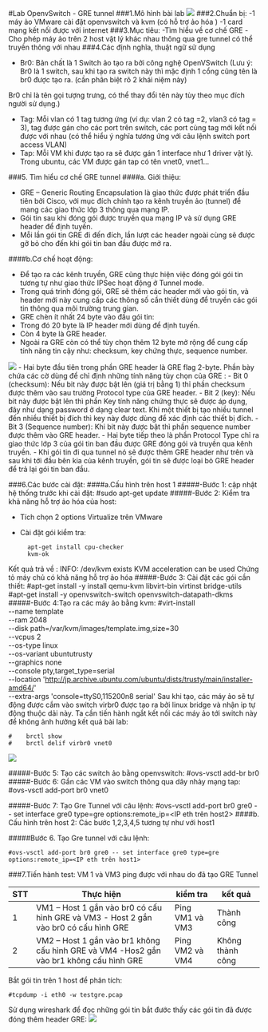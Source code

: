 #Lab OpenvSwitch - GRE tunnel
###1.Mô hình bài lab
<img src="http://i.imgur.com/dkWq6pe.png">
###2.Chuẩn bị: 
-1 máy ảo VMware cài đặt openvswitch và kvm (có hỗ trợ ảo hóa )
-1 card mạng kết nối được với internet
###3.Mục tiêu:
-Tìm hiểu về cơ chế GRE
-Cho phép máy ảo trên 2 host vật lý khác nhau thông qua gre tunnel có thể truyền thông với nhau
###4.Các định nghĩa, thuật ngữ sử dụng
- Br0: Bản chất là 1 Switch ảo tạo ra bởi công nghệ OpenVSwitch
(Lưu ý: Br0 là 1 switch, sau khi tạo ra switch này thì mặc định 1 cổng cũng tên là br0 được tạo ra. (cần phân biệt rõ 2 khái niệm này)
	
Br0 chỉ là tên gọi tượng trưng, có thể thay đổi tên này tùy theo mục đích người sử dụng.)
	 
- Tag: Mỗi vlan có 1 tag tương ứng (ví dụ: vlan 2 có tag =2, vlan3 có tag = 3), tag được gán cho các port trên switch, các port cùng tag mới kết nối được với nhau (có thể hiểu ý nghĩa tương ứng với câu lệnh switch port access VLAN)
- Tap: Mỗi VM khi được tạo ra sẽ được gán 1 interface như  1 driver vật lý. Trong ubuntu, các VM được gán tap có tên vnet0, vnet1...

###5. Tìm hiểu cơ chế GRE tunnel
####a. Giới thiệu:
- GRE – Generic Routing Encapsulation là giao thức được phát triển đầu tiên bởi Cisco, với mục đích chính tạo ra kênh truyền ảo (tunnel) để mang các giao thức lớp 3 thông qua mạng IP.
- Gói tin sau khi đóng gói được truyền qua mạng IP và sử dụng GRE header để định tuyến.
- Mỗi lần gói tin GRE đi đến đích, lần lượt các header ngoài cùng sẽ được gỡ bỏ cho đến khi gói tin ban đầu được mở ra.

####b.Cơ chế hoạt động:
- Để tạo ra các kênh truyền, GRE cũng thực hiện việc đóng gói gói tin tương tự như giao thức IPSec hoạt động ở Tunnel mode.
- Trong quá trình đóng gói, GRE sẽ thêm các header mới vào gói tin, và header mới này cung cấp các thông số cần thiết dùng để truyền các gói tin thông qua môi trường trung gian.
- GRE chèn ít nhất 24 byte vào đầu gói tin:
- Trong đó 20 byte là IP header mới dùng để định tuyến.
- Còn 4 byte là GRE header.
- Ngoài ra GRE còn có thể tùy chọn thêm 12 byte mở rộng để cung cấp tính năng tin cậy như: checksum, key chứng thực, sequence number.
<img src="http://i.imgur.com/3X7gsy9.png">
- Hai byte đầu tiên trong phần GRE header là GRE flag 2-byte. Phần bày chứa các cờ dùng để chỉ định những tính năng tùy chọn của GRE :
- Bit 0 (checksum): Nếu bit này được bật lên (giá trị bằng 1) thỉ phần checksum được thêm vào sau trường Protocol type của GRE header.
- Bit 2 (key): Nếu bit này được bật lên thì phần Key tính năng chứng thực sẽ được áp dụng, đây như dạng password ở dạng clear text. Khi một thiết bị tạo nhiều tunnel đến nhiều thiết bị đích thì key này được dùng để xác định các thiết bị đích.
- Bit 3 (Sequence number): Khi bit này được bật thì phần sequence number được thêm vào GRE header.
- Hai byte tiếp theo là phần Protocol Type chỉ ra giao thức lớp 3 của gói tin ban đầu được GRE đóng gói và truyền qua kênh truyền.
- Khi gói tin đi qua tunnel nó sẽ được thêm GRE header như trên và sau khi tới đầu bên kia của kênh truyền, gói tin sẽ được loại bỏ GRE header để trả lại gói tin ban đầu.

###6.Các bước cài đặt:
####a.Cấu hình trên host 1
#####-Bước 1: cập nhật hệ thống trước khi cài đặt:
    #sudo apt-get update
#####-Bước 2: Kiểm tra khả năng hỗ trợ ảo hóa của host:
- Tích chọn 2 options Virtualize trên VMware
- Cài đặt gói kiểm tra:
 
        apt-get install cpu-checker 
        kvm-ok
    
Kết quả trả về :
    INFO: /dev/kvm exists
    KVM acceleration can be used
Chứng tỏ máy chủ có khả năng hỗ trợ ảo hóa 
#####-Bước 3: Cài đặt các gói cần thiết:
	#apt-get install -y install qemu-kvm libvirt-bin virtinst bridge-utils
	#apt-get install -y openvswitch-switch openvswitch-datapath-dkms
#####-Bước 4:Tạo ra các máy ảo bằng kvm: 
    #virt-install \
    --name template \
    --ram 2048 \
    --disk path=/var/kvm/images/template.img,size=30 \
    --vcpus 2 \
    --os-type linux \
    --os-variant ubuntutrusty \
    --graphics none \
    --console pty,target_type=serial \
    --location 'http://jp.archive.ubuntu.com/ubuntu/dists/trusty/main/installer-amd64/' \
    --extra-args 'console=ttyS0,115200n8 serial'
   Sau khi tạo, các máy ảo sẽ tự động được cắm vào switch virbr0 được tạo ra bởi linux bridge và nhận ip tự động thuộc dải này. Ta cần tiến hành ngắt kết nối các máy ảo tới switch này để không ảnh hưởng kết quả bài lab:
   
	#    brctl show
	#    brctl delif virbr0 vnet0
	
<img src="http://i.imgur.com/Qb9G3rY.png">

#####-Bước 5: Tạo các switch ảo bằng openvswitch:
	#ovs-vsctl add-br br0
#####-Bước 6: Gắn các VM vào switch thông qua dây nhảy mạng tap:
	#ovs-vsctl add-port br0 vnet0
 
#####-Bước 7: Tạo Gre Tunnel với câu lệnh:
    #ovs-vsctl add-port br0 gre0 -- set interface gre0 type=gre options:remote_ip=<IP eth trên host2>
####b. Cấu hình trên host 2:
Các bước 1,2,3,4,5 tương tự như với host1

#####Bước 6. Tạo Gre tunnel với câu lệnh:

    #ovs-vsctl add-port br0 gre0 -- set interface gre0 type=gre options:remote_ip=<IP eth trên host1>
    
###7.Tiến hành test:
VM 1 và VM3 ping được với nhau do đã tạo GRE Tunnel

| STT | Thực hiện | kiểm tra| kết quả |
|--------------|-------|------|-------|
| 1 | VM1 – Host 1 gắn vào br0 có cấu hình GRE và VM3 - Host 2 gắn vào br0 có cấu hình GRE | Ping VM1 và VM3 | Thành công |
| 2 | VM2 – Host 1 gắn vào br1 không cấu hình GRE và VM4 -Hos2 gắn vào br1 không cấu hình GRE| Ping VM2 và VM4 | Không thành công |

Bắt gói tin trên 1 host để phân tích:

    #tcpdump -i eth0 -w testgre.pcap
    
Sử dụng wireshark để đọc những gói tin bắt đước thấy các gói tin đã được đóng thêm header GRE:
<img src="http://i.imgur.com/6E0SR7B.png">
